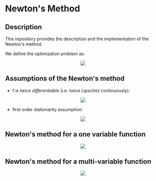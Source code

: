 # Newton's Method

## Description
This repository provides the description and the implementation of the Newton's method.

We define the optimization problem as:

<p align="center">
  <img src="https://latex.codecogs.com/gif.latex?%5CLARGE%20%5Cmathbf%7Bx%5E*%7D%20%3D%20%5C%3B%24%5Cmin%5Climits_%7B%5Cmathbf%7Bx%7D%7D%20%5C%3B%20f%28%5Cmathbf%7Bx%7D%29%24">
</p>

## Assumptions of the Newton's method
* f is *twice differentiable* (i.e. twice Lipschitz continuously):

<p align="center">
  <img src="https://latex.codecogs.com/gif.latex?%5CLARGE%20%5ClVert%20%5Cnabla%5E%7B2%7Df%28x%29%20-%20%5Cnabla%5E%7B2%7Df%28y%29%20%5ClVert%20%5C%3B%5Cleq%20%5Cgamma%20%5C%3B%20%5ClVert%20x-y%20%5ClVert">
</p>

* first order stationarity assumption:
<p align="center">
  <img src="https://latex.codecogs.com/gif.latex?%5CLARGE%20%5ClVert%20%5Cnabla%20f%28x%5E*%29%20%5ClVert%20%5C%3B%20%3D%5C%3B%200">
</p>


## Newton's method for a one variable function

<p align="center">
  <img src="https://latex.codecogs.com/gif.latex?%5CLARGE%20%5Chat%7Bx%7D_%7Bn&plus;1%7D%20%3D%20%5Chat%7Bx%7D_%7Bn%7D%20-%20%5Cfrac%7Bf%28%5Chat%7Bx%7D_%7Bn%7D%29%7D%7Bf%27%28%5Chat%7Bx%7D_%7Bn%7D%29%7D">
</p>

## Newton's method for a multi-variable function

<p align="center">
  <img src="https://latex.codecogs.com/gif.latex?%5CLARGE%20%5Chat%7B%5Ctextbf%7Bx%7D%7D_%7Bn&plus;1%7D%20%3D%20%5Chat%7B%5Ctextbf%7Bx%7D%7D_%7Bn%7D%20-%20f%28%5Chat%7B%5Ctextbf%7Bx%7D%7D_%7Bn%7D%29%20%5Cbig%5B%20%5Cnabla%20f%28%5Chat%7B%5Ctextbf%7Bx%7D%7D_%7Bn%7D%29%20%5Cbig%5D%5E%7B-1%7D">
</p>
